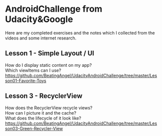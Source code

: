 # AndroidChallenge from Udacity&Google
Here are my completed exercises and the notes which I collected from the videos and some internet research.  

## Lesson 1 - Simple Layout / UI
How do I display static content on my app?  
Which viewItems can I use?  
https://github.com/BeatingAngel/UdacityAndroidChallenge/tree/master/Lesson01-Favorite-Toys

## Lesson 3 - RecyclerView  
How does the RecyclerView recycle views?  
How can I picture it and the cache?  
What does the lifecycle of it look like?  
https://github.com/BeatingAngel/UdacityAndroidChallenge/tree/master/Lesson03-Green-Recycler-View
